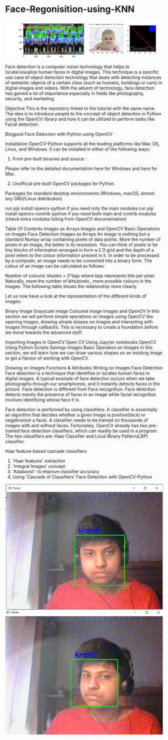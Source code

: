 # Face-Regonisition-using-KNN

![](https://github.com/deepakrajkranti/Face-Regonisition-using-KNN/blob/main/pic2.png)

Face detection is a computer vision technology that helps to locate/visualize human faces in digital images. This technique is a specific use case of object detection technology that deals with detecting instances of semantic objects of a certain class (such as humans, buildings or cars) in digital images and videos. With the advent of technology, face detection has gained a lot of importance especially in fields like photography, security, and marketing.

Objective
This is the repository linked to the tutorial with the same name. The idea is to introduce people to the concept of object detection in Python using the OpenCV library and how it can be utilized to perform tasks like Facial detection.

Blogpost
Face Detection with Python using OpenCV

Installation
OpenCV-Python supports all the leading platforms like Mac OS, Linux, and Windows. It can be installed in either of the following ways:

1. From pre-built binaries and source :

Please refer to the detailed documentation here for Windows and here for Mac.

2. Unofficial pre-built OpenCV packages for Python.

Packages for standard desktop environments (Windows, macOS, almost any GNU/Linux distribution)

run pip install opencv-python if you need only the main modules run pip install opencv-contrib-python if you need both main and contrib modules (check extra modules listing from OpenCV documentation)

Table Of Contents
Images as Arrays
Images and OpenCV
Basic Operations on Images
Face Detection
Images as Arrays
An image is nothing but a standard Numpy array containing pixels of data points. More the number of pixels in an image, the better is its resolution. You can think of pixels to be tiny blocks of information arranged in form a 2 D grid and the depth of a pixel refers to the colour information present in it. In order to be processed by a computer, an image needs to be converted into a binary form. The colour of an image can be calculated as follows:

  Number of colours/ shades = 2^bpp where bpp represents bits per pixel.
Naturally, more the number of bits/pixels , more possible colours in the images. The following table shows the relationship more clearly.

Let us now have a look at the representation of the different kinds of images:

Binary Image
Grayscale image
Coloured image
Images and OpenCV
In this section we will perform simple operations on images using OpenCV like opening images, drawing simple shapes on images and interacting with images through callbacks. This is necessary to create a foundation before we move towards the advanced stuff.

Importing Images in OpenCV
Open CV Using Jupyter notebooks
OpenCV Using Python Scripts
Savings images
Basic Operation on Images
In this section, we will learn how we can draw various shapes on an existing image to get a flavour of working with OpenCV.

Drawing on Images
Functions & Attributes
Writing on Images
Face Detection
Face detection is a technique that identifies or locates human faces in digital images. A typical example of face detection occurs when we take photographs through our smartphones, and it instantly detects faces in the picture. Face detection is different from Face recognition. Face detection detects merely the presence of faces in an image while facial recognition involves identifying whose face it is.

Face detection is performed by using classifiers. A classifier is essentially an algorithm that decides whether a given image is positive(face) or negative(not a face). A classifier needs to be trained on thousands of images with and without faces. Fortunately, OpenCV already has two pre-trained face detection classifiers, which can readily be used in a program. The two classifiers are: Haar Classifier and Local Binary Pattern(LBP) classifier.

Haar feature-based cascade classifiers

1. 'Haar features' extraction
2. 'Integral Images' concept
3. 'Adaboost': to improve classifier accuracy
4. Using 'Cascade of Classifiers' Face Detection with OpenCV-Python

![](https://github.com/deepakrajkranti/Face-Regonisition-using-KNN/blob/main/Screenshot%20(217).png)
![](https://github.com/deepakrajkranti/Face-Regonisition-using-KNN/blob/main/Screenshot%20(218).png)

